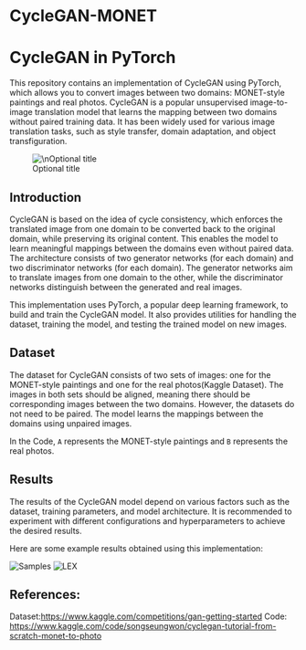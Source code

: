 # CycleGAN-MONET

# CycleGAN in PyTorch

This repository contains an implementation of CycleGAN using PyTorch, which allows you to convert images between two domains: MONET-style paintings and real photos. CycleGAN is a popular unsupervised image-to-image translation model that learns the mapping between two domains without paired training data. It has been widely used for various image translation tasks, such as style transfer, domain adaptation, and object transfiguration.

<figure>
  <img src="https://github.com/erictom97/CycleGAN-MONET/assets/40288848/95d88ebe-da55-42ea-9b3d-889b6ee029ac" 
    title="\nOptional title" />
  <figcaption>Optional title</figcaption>
</figure>


## Introduction

CycleGAN is based on the idea of cycle consistency, which enforces the translated image from one domain to be converted back to the original domain, while preserving its original content. This enables the model to learn meaningful mappings between the domains even without paired data. The architecture consists of two generator networks (for each domain) and two discriminator networks (for each domain). The generator networks aim to translate images from one domain to the other, while the discriminator networks distinguish between the generated and real images.

This implementation uses PyTorch, a popular deep learning framework, to build and train the CycleGAN model. It also provides utilities for handling the dataset, training the model, and testing the trained model on new images.



## Dataset

The dataset for CycleGAN consists of two sets of images: one for the MONET-style paintings and one for the real photos(Kaggle Dataset). The images in both sets should be aligned, meaning there should be corresponding images between the two domains. However, the datasets do not need to be paired. The model learns the mappings between the domains using unpaired images.


In the Code, `A` represents the MONET-style paintings and `B` represents the real photos.

## Results

The results of the CycleGAN model depend on various factors such as the dataset, training parameters, and model architecture. It is recommended to experiment with different configurations and hyperparameters to achieve the desired results.

Here are some example results obtained using this implementation:

![Samples](https://github.com/erictom97/CycleGAN-MONET/assets/40288848/d7760c58-87a3-4b3e-929a-388795e63500)
![LEX](https://github.com/erictom97/CycleGAN-MONET/assets/40288848/6f07c6cd-5a48-4af5-ab7f-892579179bbf)

## References:
Dataset:https://www.kaggle.com/competitions/gan-getting-started
Code: https://www.kaggle.com/code/songseungwon/cyclegan-tutorial-from-scratch-monet-to-photo
